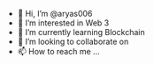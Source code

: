 - 👋 Hi, I’m @aryas006
- 👀 I’m interested in Web 3
- 🌱 I’m currently learning Blockchain
- 💞️ I’m looking to collaborate on 
- 📫 How to reach me ...

<!---
aryas006/aryas006 is a ✨ special ✨ repository because its `README.md` (this file) appears on your GitHub profile.
You can click the Preview link to take a look at your changes.
--->
